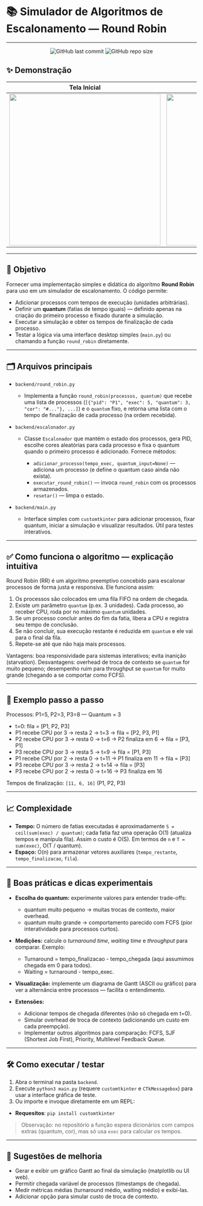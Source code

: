 # 📚 Simulador de Algoritmos de Escalonamento — Round Robin

---
<div align="center">
 
![GitHub last commit](https://img.shields.io/github/last-commit/MathiasTAR/Algoritimos-de-escalonamento)
![GitHub repo size](https://img.shields.io/github/repo-size/MathiasTAR/Algoritimos-de-escalonamento)
 
</div>

## ✨ Demonstração

| Tela Inicial                                             | Adicionar Processos                              | Simular Round Robin                                  
| --------------------------------------------------------- | --------------------------------------------------------- | ---------------------------------------------------------- 
| <img src="/assets/images/TelaInicial" width="400"> | <img src="/assets/images/AdicionarProcessos" width="400"> | <img src="/assets/images/Simular" width="400"> 

---

## 🎯 Objetivo

Fornecer uma implementação simples e didática do algoritmo **Round Robin** para uso em um simulador de escalonamento. O código permite:

* Adicionar processos com tempos de execução (unidades arbitrárias).
* Definir um **quantum** (fatias de tempo iguais) — definido apenas na criação do primeiro processo e fixado durante a simulação.
* Executar a simulação e obter os tempos de finalização de cada processo.
* Testar a lógica via uma interface desktop simples (`main.py`) ou chamando a função `round_robin` diretamente.

---

## 🗂 Arquivos principais

* `backend/round_robin.py`

  * Implementa a função `round_robin(processos, quantum)` que recebe uma lista de processos (`[{"pid": "P1", "exec": 5, "quantum": 3, "cor": "#..."}, ...]`) e o `quantum` fixo, e retorna uma lista com o tempo de finalização de cada processo (na ordem recebida).

* `backend/escalonador.py`

  * Classe `Escalonador` que mantém o estado dos processos, gera PID, escolhe cores aleatórias para cada processo e fixa o quantum quando o primeiro processo é adicionado. Fornece métodos:

    * `adicionar_processo(tempo_exec, quantum_input=None)` — adiciona um processo (e define o quantum caso ainda não exista).
    * `executar_round_robin()` — invoca `round_robin` com os processos armazenados.
    * `resetar()` — limpa o estado.

* `backend/main.py`

  * Interface simples com `customtkinter` para adicionar processos, fixar quantum, iniciar a simulação e visualizar resultados. Útil para testes interativos.

---

## ✅ Como funciona o algoritmo — explicação intuitiva

Round Robin (RR) é um algoritmo preemptivo concebido para escalonar processos de forma justa e responsiva. Ele funciona assim:

1. Os processos são colocados em uma fila FIFO na ordem de chegada.
2. Existe um parâmetro `quantum` (p.ex. 3 unidades). Cada processo, ao receber CPU, roda por no máximo `quantum` unidades.
3. Se um processo concluir antes do fim da fatia, libera a CPU e registra seu tempo de conclusão.
4. Se não concluir, sua execução restante é reduzida em `quantum` e ele vai para o final da fila.
5. Repete-se até que não haja mais processos.

Vantagens: boa responsividade para sistemas interativos; evita inanição (starvation).
Desvantagens: overhead de troca de contexto se `quantum` for muito pequeno; desempenho ruim para throughput se `quantum` for muito grande (chegando a se comportar como FCFS).

---

## 🔎 Exemplo passo a passo

Processos: P1=5, P2=3, P3=8 — Quantum = 3

* t=0: fila = \[P1, P2, P3]
* P1 recebe CPU por 3 → resta 2 → t=3 → fila = \[P2, P3, P1]
* P2 recebe CPU por 3 → resta 0 → t=6 → P2 finaliza em 6 → fila = \[P3, P1]
* P3 recebe CPU por 3 → resta 5 → t=9 → fila = \[P1, P3]
* P1 recebe CPU por 2 → resta 0 → t=11 → P1 finaliza em 11 → fila = \[P3]
* P3 recebe CPU por 3 → resta 2 → t=14 → fila = \[P3]
* P3 recebe CPU por 2 → resta 0 → t=16 → P3 finaliza em 16

Tempos de finalização: `[11, 6, 16]` (P1, P2, P3)

---

## 📈 Complexidade

* **Tempo:** O número de fatias executadas é aproximadamente `S = ceil(sum(exec) / quantum)`; cada fatia faz uma operação O(1) (atualiza tempos e manipula fila). Assim o custo é O(S). Em termos de `n` e `T = sum(exec)`, O(T / quantum).
* **Espaço:** O(n) para armazenar vetores auxiliares (`tempo_restante`, `tempo_finalizacao`, `fila`).

---

## 🧩 Boas práticas e dicas experimentais

* **Escolha do quantum:** experimente valores para entender trade-offs:

  * quantum muito pequeno → muitas trocas de contexto, maior overhead.
  * quantum muito grande → comportamento parecido com FCFS (pior interatividade para processos curtos).

* **Medições:** calcule o *turnaround time*, *waiting time* e *throughput* para comparar. Exemplo:

  * Turnaround = tempo\_finalizacao - tempo\_chegada (aqui assumimos chegada em 0 para todos).
  * Waiting = turnaround - tempo\_exec.

* **Visualização:** implemente um diagrama de Gantt (ASCII ou gráfico) para ver a alternância entre processos — facilita o entendimento.

* **Extensões:**

  * Adicionar tempos de chegada diferentes (não só chegada em t=0).
  * Simular overhead de troca de contexto (adicionando um custo em cada preempção).
  * Implementar outros algoritmos para comparação: FCFS, SJF (Shortest Job First), Priority, Multilevel Feedback Queue.

---

## 🛠 Como executar / testar

1. Abra o terminal na pasta `backend`.
2. Execute `python3 main.py` (requere `customtkinter` e `CTkMessagebox`) para usar a interface gráfica de teste.
3. Ou importe e invoque diretamente em um REPL:

* **Requesitos**: `pip install customtkinter`

> Observação: no repositório a função espera dicionários com campos extras (quantum, cor), mas só usa `exec` para calcular os tempos.

---

## 🔭 Sugestões de melhoria

* Gerar e exibir um gráfico Gantt ao final da simulação (matplotlib ou UI web).
* Permitir chegada variável de processos (timestamps de chegada).
* Medir métricas médias (turnaround médio, waiting médio) e exibi-las.
* Adicionar opção para simular custo de troca de contexto.

